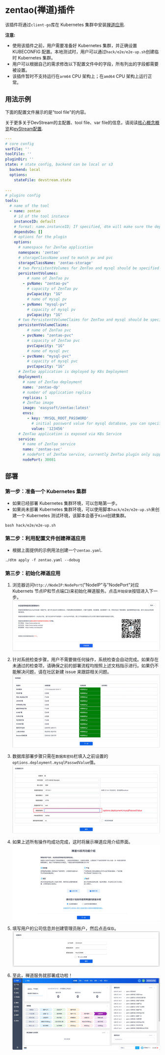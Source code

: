 # zentao(禅道)插件

该插件将通过`client-go`库在 Kubernetes 集群中安装[禅道应用](https://zentao.net/).

**注意:**

- 使用该插件之前，用户需要准备好 Kubernetes 集群，并正确设置 KUBECONFIG 配置。本地测试时，用户可以通过`hack/e2e/e2e-up.sh`创建临时 Kubernetes 集群。
- 用户可以根据自己的需求修改以下配置文件中的字段，所有列出的字段都需要被设置。
- 该插件暂时不支持运行在`arm64` CPU 架构上；在`amd64` CPU 架构上运行正常。

## 用法示例

下面的配置文件展示的是"tool file"的内容。

关于更多关于DevStream的主配置、tool file、var file的信息，请阅读[核心概念概览](../core-concepts/core-concepts.md.zh)和[evStream配置](../core-concepts/config.zh.md).

```yaml
---
# core config
varFile: ''
toolFile: ''
pluginDir: ''
state: # state config, backend can be local or s3
  backend: local
  options:
    stateFile: devstream.state

---
# plugins config
tools:
  # name of the tool
  - name: zentao
    # id of the tool instance
    instanceID: default
    # format: name.instanceID; If specified, dtm will make sure the dependency is applied first before handling this tool
    dependsOn: []
    # options for the plugin
    options:
      # namespace for ZenTao application
      namespace: 'zentao'
      # storageClassName used to match pv and pvc
      storageClassName: 'zentao-storage'
      # two PersistentVolumes for ZenTao and mysql should be specified
      persistentVolumes:
          # name of ZenTao pv
        - pvName: "zentao-pv"
          # capacity of ZenTao pv
          pvCapacity: "1G"
          # name of mysql pv
        - pvName: "mysql-pv"
          # capacity of mysql pv
          pvCapacity: "1G"
      # two PersistentVolumeClaims for ZenTao and mysql should be specified
      persistentVolumeClaims:
          # name of ZenTao pvc
        - pvcName: "zentao-pvc"
          # capacity of ZenTao pvc
          pvcCapacity: "1G"
          # name of mysql pvc
        - pvcName: "mysql-pvc"
          # capacity of mysql pvc
          pvcCapacity: "1G"
      # ZenTao application is deployed by K8s Deployment
      deployment:
        # name of ZenTao deployment
        name: 'zentao-dp'
        # number of application replica
        replicas: 1
        # ZenTao image
        image: 'easysoft/zentao:latest'
        envs:
          - key: 'MYSQL_ROOT_PASSWORD'
            # initial password value for mysql database, you can specify any value you like
            value: '123456'
      # ZenTao application is exposed via K8s Service
      service:
        # name of ZenTao service
        name: 'zentao-svc'
        # nodePort of ZenTao service, currently ZenTao plugin only support `nodePort` type
        nodePort: 30081
```

## 部署

### 第一步：准备一个 Kubernetes 集群

- 如果已经部署 Kubernetes 集群环境，可以忽略第一步。 
- 如果尚未部署 Kubernetes 集群环境，可以使用脚本`hack/e2e/e2e-up.sh`来创建一个 Kubernetes 测试环境，该脚本会基于`Kind`创建集群。
  
```shell
bash hack/e2e/e2e-up.sh
```

### 第二步：利用配置文件创建禅道应用

- 根据上面提供的示例用法创建一个`zentao.yaml`.

```shell
./dtm apply -f zentao.yaml --debug
```

### 第三步：初始化禅道应用

1. 浏览器访问`http://NodeIP:NodePort`("NodeIP"与"NodePort"对应 Kubernets 节点IP和节点端口)来初始化禅道服务。点击`开始安装`按钮进入下一步。
![](zentao/zentao-welcome.jpg)

2. 针对系统检查步骤，用户不需要做任何操作，系统检查会自动完成。如果存在未通过的检查项，请确保之前的部署流程均按照上述文档指示进行。如果仍不能解决问题，请在社区新建 issue 来跟踪相关问题。
![](zentao/zentao-systemCheck.jpg)

3. 数据库部署步骤只需在`数据库密码`栏填入之前设置的`options.deployment.mysqlPasswdValue`值。
![](zentao/zentao-configuration.jpg)

4. 如果上述所有操作均成功完成，这时将展示禅道应用介绍界面。
![](zentao/zentao-intro.jpg)

5. 填写用户的公司信息并创建管理员账户，然后点击`保存`。
![](zentao/zentao-account.jpg)

6. 至此，禅道服务就部署成功啦！
![](zentao/zentao-web.jpg)
